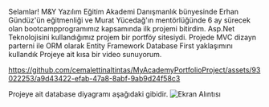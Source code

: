 Selamlar! M&Y Yazılım Eğitim Akademi Danışmanlık bünyesinde Erhan Gündüz'ün eğitmenliği ve Murat Yücedağ'ın mentörlüğünde 6 ay sürecek olan bootcampprogramımız kapsamında ilk projemi bitirdim. Asp.Net Teknolojisini kullandığımız projem bir portföy sitesiydi. Projede MVC dizayn parterni ile ORM olarak Entity Framework Database First yaklaşımını kullandık
Projeye ait kısa bir video sunuyorum.

https://github.com/cemalettinaltintas/MyAcademyPortfolioProject/assets/93022253/a9d43422-efab-47a8-8abf-9ab9d24f58c3

Projeye ait database diyagramı aşağıdaki gibidir.
![Ekran Alıntısı](https://github.com/cemalettinaltintas/MyAcademyPortfolioProject/assets/93022253/23fca014-f97d-481f-aa3f-2f0b2e5c1010)
